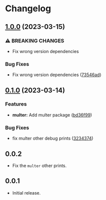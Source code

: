 # Changelog

## [1.0.0](https://github.com/odroe/spry/compare/spry_multer-v0.1.0...spry_multer-v1.0.0) (2023-03-15)


### ⚠ BREAKING CHANGES

* Fix wrong version dependencies

### Bug Fixes

* Fix wrong version dependencies ([73546ad](https://github.com/odroe/spry/commit/73546ada2e4035ff49fa3b0a6f2bea5d2c3089b4))

## [0.1.0](https://github.com/odroe/spry/compare/spry_multer-v0.0.2...spry_multer-v0.1.0) (2023-03-14)


### Features

* **multer:** Add multer package ([bd36f99](https://github.com/odroe/spry/commit/bd36f9969229c96e4b4026a38b97d371478292fa))


### Bug Fixes

* fix multer other debug prints ([3234374](https://github.com/odroe/spry/commit/3234374d9e0bf0de50a5529ec8e48076cff75549))

## 0.0.2

- Fix the `multer` other prints.

## 0.0.1

- Initial release.
